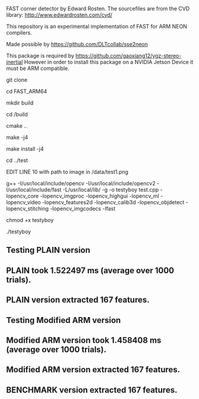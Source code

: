 FAST corner detector by Edward Rosten.
The sourcefiles are from the CVD library: http://www.edwardrosten.com/cvd/

This repository is an experimental implementation of FAST for ARM NEON compilers.

Made possible by https://github.com/DLTcollab/sse2neon

This package is required by https://github.com/gaoxiang12/ygz-stereo-inertial
However in order to install this package on a NVIDIA Jetson Device it must be ARM compatible.

git clone

cd FAST_ARM64

mkdir build

cd /build

cmake ..

make -j4

make install -j4

cd ../test

EDIT LINE 10 with path to image in <yourpath>/data/test1.png

g++ -I/usr/local/include/opencv -I/usr/local/include/opencv2 -I/usr/local/include/fast -L/usr/local/lib/ -g -o testyboy  test.cpp -lopencv_core -lopencv_imgproc -lopencv_highgui -lopencv_ml -lopencv_video -lopencv_features2d -lopencv_calib3d -lopencv_objdetect -lopencv_stitching -lopencv_imgcodecs -lfast

chmod +x testyboy

./testyboy

Testing PLAIN version
-
PLAIN took 1.522497 ms (average over 1000 trials).
-
PLAIN version extracted 167 features.
-
Testing Modified ARM version
-
Modified ARM version took 1.458408 ms (average over 1000 trials).
-
Modified ARM version extracted 167 features.
-
BENCHMARK version extracted 167 features.
-
